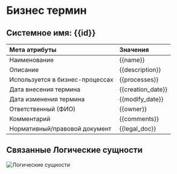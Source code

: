 # Бизнес термин
## Системное имя: {{id}}

Мета атрибуты|Значения
:------------  | :------------
Наименование | {{name}}
Описание | {{description}}
Используется в бизнес-процессах | {{processes}}
Дата внесения термина | {{creation_date}}
Дата изменения термина | {{modify_date}}
Ответственный (ФИО) |{{owner}}
Комментарий | {{comments}}
Нормативный/правовой документ | {{legal_doc}}

## Связанные Логические сущности
![Логические сущности](@entity/seaf.ia.logical_entities/reestr_by_BT?bt_id={{id}})
